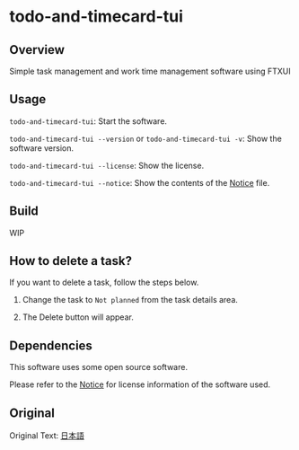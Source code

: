 # todo-and-timecard-tui

## Overview

Simple task management and work time management software using FTXUI

## Usage

`todo-and-timecard-tui`: Start the software.

`todo-and-timecard-tui --version` or `todo-and-timecard-tui -v`: Show the software version.

`todo-and-timecard-tui --license`: Show the license.

`todo-and-timecard-tui --notice`: Show the contents of the [Notice](./NOTICE) file.

## Build

WIP

## How to delete a task?

If you want to delete a task, follow the steps below.

1. Change the task to `Not planned` from the task details area.

2. The Delete button will appear.

## Dependencies

This software uses some open source software.

Please refer to the [Notice](./NOTICE) for license information of the software used.

## Original

Original Text: [日本語](./JP.README.MD)
